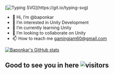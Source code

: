 
[![Typing SVG](https://readme-typing-svg.demolab.com/?lines=Hi+there!+👋;I+am+Bapon+Kar.;I+just+love+to+write+code.;I+am+always+learning+new+things.;I+mainly+works+on+linux+system.;I+am+flexible+in+C+CSharp;Python+Bash+Shell+Script+JAVA;JAVASCRIPT+AWS+NGINX+DOCKER+HTML;ANDROID+STUDIO+VISUAL+STUDIO;)](https://git.io/typing-svg)
- 👋 Hi, I’m @baponkar
- 👀 I’m interested in Unity Development 
- 🌱 I’m currently learning Unity
- 💞️ I’m looking to collaborate on Unity
- 📫 How to reach me gamingjam60@gmail.com

[![Baponkar's GitHub stats](https://github-readme-stats.vercel.app/api?username=baponkar)](https://github.com/anuraghazra/github-readme-stats)

<!--START_SECTION:waka-->
<!--END_SECTION:waka-->

<!---
baponkar/baponkar is a ✨ special ✨ repository because its `README.md` (this file) appears on your GitHub profile.
You can click the Preview link to take a look at your changes.
--->


## **Good to see you in here** ![visitors](https://visitor-badge.glitch.me/badge?page_id=${baponkar})
